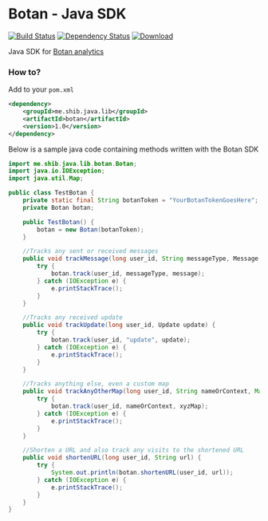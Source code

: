 # Botan - Java SDK
[![Build Status](https://travis-ci.org/shibme/botan.svg)](https://travis-ci.org/shibme/botan)
[![Dependency Status](https://www.versioneye.com/user/projects/56c60bb918b271002c69b073/badge.svg?style=flat)](https://www.versioneye.com/user/projects/56c60bb918b271002c69b073)
[![Download](https://api.bintray.com/packages/shibme/maven/botan/images/download.svg)](https://bintray.com/shibme/maven/botan/_latestVersion)

Java SDK for [Botan analytics](http://botan.io)

### How to?
Add to your `pom.xml`
```xml
<dependency>
	<groupId>me.shib.java.lib</groupId>
	<artifactId>botan</artifactId>
	<version>1.0</version>
</dependency>
```

Below is a sample java code containing methods written with the Botan SDK
```java
import me.shib.java.lib.botan.Botan;
import java.io.IOException;
import java.util.Map;

public class TestBotan {
    private static final String botanToken = "YourBotanTokenGoesHere";
    private Botan botan;

    public TestBotan() {
        botan = new Botan(botanToken);
    }

    //Tracks any sent or received messages
    public void trackMessage(long user_id, String messageType, Message message) {
        try {
            botan.track(user_id, messageType, message);
        } catch (IOException e) {
            e.printStackTrace();
        }
    }

    //Tracks any received update
    public void trackUpdate(long user_id, Update update) {
        try {
            botan.track(user_id, "update", update);
        } catch (IOException e) {
            e.printStackTrace();
        }
    }

    //Tracks anything else, even a custom map
    public void trackAnyOtherMap(long user_id, String nameOrContext, Map<String, Object> xyzMap) {
        try {
            botan.track(user_id, nameOrContext, xyzMap);
        } catch (IOException e) {
            e.printStackTrace();
        }
    }

    //Shorten a URL and also track any visits to the shortened URL
    public void shortenURL(long user_id, String url) {
        try {
            System.out.println(botan.shortenURL(user_id, url));
        } catch (IOException e) {
            e.printStackTrace();
        }
    }
}
```